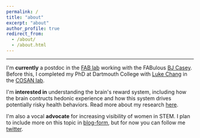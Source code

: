 ```yaml
---
permalink: /
title: "about"
excerpt: "about"
author_profile: true
redirect_from: 
  - /about/
  - /about.html
---
```


------
I'm <b>currently</b> a postdoc in the [FAB lab](http://fablab.yale.edu/) working with the FABulous [BJ Casey](https://psychology.yale.edu/people/bj-casey). Before this, I completed my PhD at Dartmouth College with [Luke Chang](http://lukejchang.com/) in the [COSAN lab](http://cosanlab.com/). 

I'm <b>interested in</b> understanding the brain's reward system, including how the brain contructs hedonic experience and how this system drives potentially risky health behaviors. Read more about my research [here](https://kristinarapuano.github.io/research/).

I'm also a vocal <b>advocate</b> for increasing visibility of women in STEM. I plan to include more on this topic in [blog-form](https://kristinarapuano.github.io/year-archive/), but for now you can follow me [twitter](https://twitter.com/kristinarapuano).
